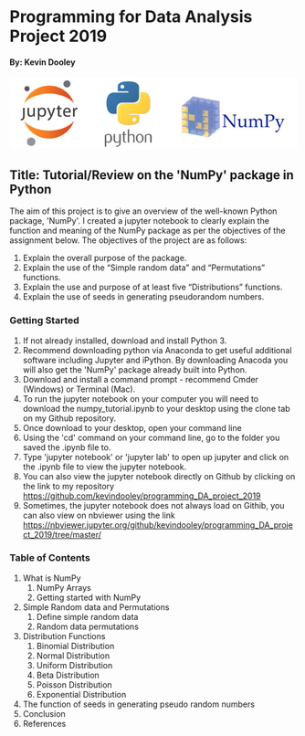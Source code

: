 # Programming for Data Analysis Project 2019
#### By: Kevin Dooley

![](images/all3.png)

## Title: Tutorial/Review on the 'NumPy' package in Python

The aim of this project is to give an overview of the well-known Python package, 'NumPy'. I created a jupyter notebook to clearly explain the function and meaning of the NumPy package as per the objectives of the assignment below. 
The objectives of the project are as follows:

1. Explain the overall purpose of the package.
2. Explain the use of the “Simple random data” and “Permutations” functions.
3. Explain the use and purpose of at least five “Distributions” functions.
4. Explain the use of seeds in generating pseudorandom numbers.

### Getting Started

1.  If not already installed, download and install Python 3.
2.  Recommend downloading python via Anaconda to get useful additional software including Jupyter and iPython. By downloading Anacoda you will also get the 'NumPy' package already built into Python.
3.  Download and install a command prompt - recommend Cmder (Windows) or Terminal (Mac).
4. To run the jupyter notebook on your computer you will need to download the numpy_tutorial.ipynb to your desktop using the clone tab on my Github repository.
5. Once download to your desktop, open your command line
6. Using the 'cd' command on your command line, go to the folder you saved the .ipynb file to.
7. Type 'jupyter notebook' or 'jupyter lab' to open up jupyter and click on the .ipynb file to view the jupyter notebook.
8. You can also view the jupyter notebook directly on Github by clicking on the link to my repository https://github.com/kevindooley/programming_DA_project_2019
9. Sometimes, the jupyter notebook does not always load on Githib, you can also view on nbviewer using the link https://nbviewer.jupyter.org/github/kevindooley/programming_DA_project_2019/tree/master/

### Table of Contents
1. What is NumPy
    1. NumPy Arrays
    2. Getting started with NumPy
2. Simple Random data and Permutations
    1. Define simple random data
    2. Random data permutations
3. Distribution Functions
    1. Binomial Distribution
    2. Normal Distribution
    3. Uniform Distribution
    4. Beta Distribution
    5. Poisson Distribution
    6. Exponential Distribution
4. The function of seeds in generating pseudo random numbers
5. Conclusion
6. References

